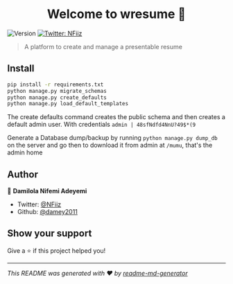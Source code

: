 <h1 align="center">Welcome to wresume 👋</h1>
<p>
  <img alt="Version" src="https://img.shields.io/badge/version-0.0.1-blue.svg?cacheSeconds=2592000" />
  <a href="https://twitter.com/NFiiz">
    <img alt="Twitter: NFiiz" src="https://img.shields.io/twitter/follow/NFiiz.svg?style=social" target="_blank" />
  </a>
</p>

> A platform to create and manage a presentable resume

## Install

```sh
pip install -r requirements.txt
python manage.py migrate_schemas
python manage.py create_defaults
python manage.py load_default_templates
```
The create defaults command creates the public schema and then creates a default admin user.
With credentials `admin | 48sfNdfd4NnU?49$*(9`

Generate a Database dump/backup by running `python manage.py dump_db` on the server and go then to download it from admin at `/mumu`,
that's the admin home

## Author

👤 **Damilola Nifemi Adeyemi**

* Twitter: [@NFiiz](https://twitter.com/NFiiz)
* Github: [@damey2011](https://github.com/damey2011)

## Show your support

Give a ⭐️ if this project helped you!

***
_This README was generated with ❤️ by [readme-md-generator](https://github.com/kefranabg/readme-md-generator)_